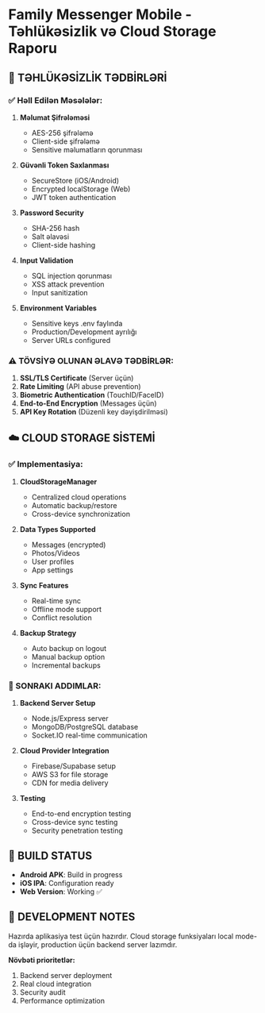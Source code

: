 # Family Messenger Mobile - Təhlükəsizlik və Cloud Storage Raporu

## 🔐 TƏHLÜKƏSİZLİK TƏDBİRLƏRİ

### ✅ Həll Edilən Məsələlər:

1. **Məlumat Şifrələməsi**
   - AES-256 şifrələmə
   - Client-side şifrələmə
   - Sensitive məlumatların qorunması

2. **Güvənli Token Saxlanması**
   - SecureStore (iOS/Android)
   - Encrypted localStorage (Web)
   - JWT token authentication

3. **Password Security**
   - SHA-256 hash
   - Salt əlavəsi
   - Client-side hashing

4. **Input Validation**
   - SQL injection qorunması
   - XSS attack prevention
   - Input sanitization

5. **Environment Variables**
   - Sensitive keys .env faylında
   - Production/Development ayrılığı
   - Server URLs configured

### ⚠️ TÖVSİYƏ OLUNAN ƏLAVƏ TƏDBİRLƏR:

1. **SSL/TLS Certificate** (Server üçün)
2. **Rate Limiting** (API abuse prevention)
3. **Biometric Authentication** (TouchID/FaceID)
4. **End-to-End Encryption** (Messages üçün)
5. **API Key Rotation** (Düzenli key dəyişdirilməsi)

## ☁️ CLOUD STORAGE SİSTEMİ

### ✅ Implementasiya:

1. **CloudStorageManager**
   - Centralized cloud operations
   - Automatic backup/restore
   - Cross-device synchronization

2. **Data Types Supported**
   - Messages (encrypted)
   - Photos/Videos
   - User profiles
   - App settings

3. **Sync Features**
   - Real-time sync
   - Offline mode support
   - Conflict resolution

4. **Backup Strategy**
   - Auto backup on logout
   - Manual backup option
   - Incremental backups

### 🎯 SONRAKІ ADDIMLAR:

1. **Backend Server Setup**
   - Node.js/Express server
   - MongoDB/PostgreSQL database
   - Socket.IO real-time communication

2. **Cloud Provider Integration**
   - Firebase/Supabase setup
   - AWS S3 for file storage
   - CDN for media delivery

3. **Testing**
   - End-to-end encryption testing
   - Cross-device sync testing
   - Security penetration testing

## 📱 BUILD STATUS

- **Android APK**: Build in progress
- **iOS IPA**: Configuration ready
- **Web Version**: Working ✅

## 🔧 DEVELOPMENT NOTES

Hazırda aplikasiya test üçün hazırdır. Cloud storage funksiyaları local mode-da işləyir, production üçün backend server lazımdır.

**Növbəti prioritetlər:**
1. Backend server deployment
2. Real cloud integration
3. Security audit
4. Performance optimization
